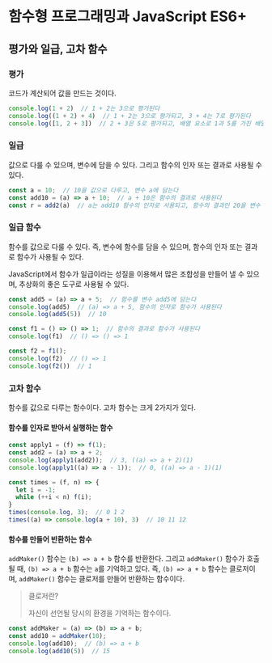 # 함수형 프로그래밍과 JavaScript ES6+

## 평가와 일급, 고차 함수

### 평가

코드가 계산되어 값을 만드는 것이다.

```javascript
console.log(1 + 2)  // 1 + 2는 3으로 평가된다
console.log((1 + 2) + 4)  // 1 + 2는 3으로 평가되고, 3 + 4는 7로 평가된다
console.log([1, 2 + 3])  // 2 + 3은 5로 평가되고, 배열 요소로 1과 5를 가진 배열로 평가된다
```

### 일급

값으로 다룰 수 있으며, 변수에 담을 수 있다. 그리고 함수의 인자 또는 결과로 사용될 수 있다.

```javascript
const a = 10;  // 10을 값으로 다루고, 변수 a에 담는다
const add10 = (a) => a + 10;  // a + 10은 함수의 결과로 사용된다
const r = add2(a)  // a는 add10 함수의 인자로 사용되고, 함수의 결과인 20을 변수 r에 담는다
```

### 일급 함수

함수를 값으로 다룰 수 있다. 즉, 변수에 함수를 담을 수 있으며, 함수의 인자 또는 결과로 함수가 사용될 수 있다.

JavaScript에서 함수가 일급이라는 성질을 이용해서 많은 조합성을 만들어 낼 수 있으며, 추상화의 좋은 도구로 사용될 수 있다.

```javascript
const add5 = (a) => a + 5;  // 함수를 변수 add5에 담는다
console.log(add5)  // (a) => a + 5, 함수의 인자로 함수가 사용된다
console.log(add5(5))  // 10

const f1 = () => () => 1;  // 함수의 결과로 함수가 사용된다
console.log(f1)  // () => () => 1

const f2 = f1();
console.log(f2)  // () => 1
console.log(f2())  // 1
```

### 고차 함수

함수를 값으로 다루는 함수이다. 고차 함수는 크게 2가지가 있다.

#### 함수를 인자로 받아서 실행하는 함수

```javascript
const apply1 = (f) => f(1);
const add2 = (a) => a + 2;
console.log(apply1(add2));  // 3, ((a) => a + 2)(1)
console.log(apply1((a) => a - 1));  // 0, ((a) => a - 1)(1)

const times = (f, n) => {
  let i = -1;
  while (++i < n) f(i);
}
times(console.log, 3);  // 0 1 2
times((a) => console.log(a + 10), 3)  // 10 11 12
```

#### 함수를 만들어 반환하는 함수

`addMaker()` 함수는 `(b) => a + b` 함수를 반환한다. 그리고 `addMaker()` 함수가 호출될 때, `(b) => a + b` 함수는 `a`를 기억하고 있다. 즉, `(b) => a + b` 함수는 클로저이며, `addMaker()` 함수는 클로저를 만들어 반환하는 함수이다.

> 클로저란?
> 
> 자신이 선언될 당시의 환경을 기억하는 함수이다.

```javascript
const addMaker = (a) => (b) => a + b;
const add10 = addMaker(10);
console.log(add10);  // (b) => a + b
console.log(add10(5))  // 15
```